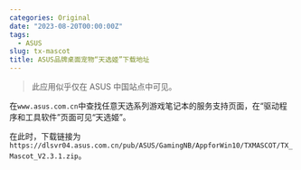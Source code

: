 ```yaml
---
categories: Original
date: "2023-08-20T00:00:00Z"
tags:
  - ASUS
slug: tx-mascot
title: ASUS品牌桌面宠物“天选姬”下载地址
---
```


> 此应用似乎仅在 ASUS 中国站点中可见。

在`www.asus.com.cn`中查找任意天选系列游戏笔记本的服务支持页面，在“驱动程序和工具软件”页面可见“天选姬”。

在此时，下载链接为`https://dlsvr04.asus.com.cn/pub/ASUS/GamingNB/AppforWin10/TXMASCOT/TX_Mascot_V2.3.1.zip`。
